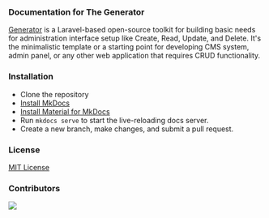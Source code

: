 ### Documentation for The Generator

[Generator](https://github.com/Evdigi-INA/generator/) is a Laravel-based open-source toolkit for building basic needs for administration interface setup like Create, Read, Update, and Delete. It's the minimalistic template or a starting point for developing CMS system, admin panel, or any other web application that requires CRUD functionality.

### Installation

- Clone the repository
- [Install MkDocs](https://www.mkdocs.org/user-guide/installation/)
- [Install Material for MkDocs](https://squidfunk.github.io/mkdocs-material/getting-started/)
- Run `mkdocs serve` to start the live-reloading docs server.
- Create a new branch, make changes, and submit a pull request.

### License

[MIT License](./LICENSE)

### Contributors

<a  href="https://github.com/Evdigi-INA/generator/graphs/contributors">
<img  src="https://contrib.rocks/image?repo=Evdigi-INA/generator-docs&anon=1&columns=10"  />
</a>
